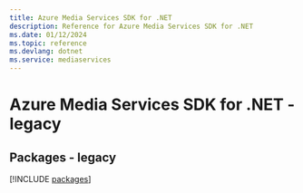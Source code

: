 ```yaml
---
title: Azure Media Services SDK for .NET
description: Reference for Azure Media Services SDK for .NET
ms.date: 01/12/2024
ms.topic: reference
ms.devlang: dotnet
ms.service: mediaservices
---
```

# Azure Media Services SDK for .NET - legacy
## Packages - legacy
[!INCLUDE [packages](media-services-index.md)]